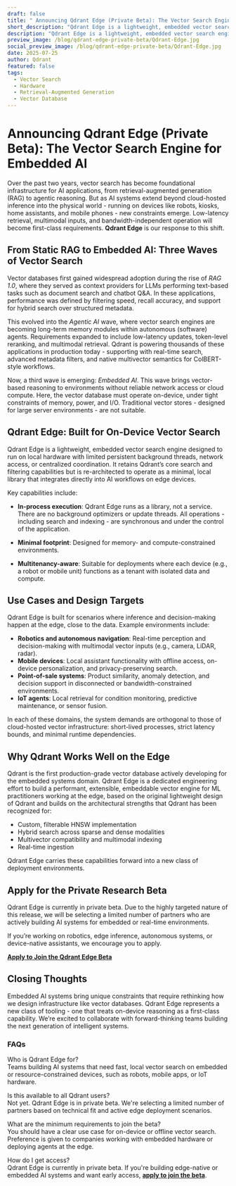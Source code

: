 ```yaml
---
draft: false
title: " Announcing Qdrant Edge (Private Beta): The Vector Search Engine for Embedded AI"
short_description: "Qdrant Edge is a lightweight, embedded vector search engine designed to run on local hardware with limited persistent background threads, network access, or centralized coordination."
description: "Qdrant Edge is a lightweight, embedded vector search engine designed to run on local hardware with limited persistent background threads, network access, or centralized coordination. It retains Qdrant’s core search and filtering capabilities but is re-architected to operate as a minimal, local library that integrates directly into AI workflows on edge devices."
preview_image: /blog/qdrant-edge-private-beta/Qdrant-Edge.jpg
social_preview_image: /blog/qdrant-edge-private-beta/Qdrant-Edge.jpg
date: 2025-07-25
author: Qdrant
featured: false
tags:
  - Vector Search
  - Hardware
  - Retrieval-Augmented Generation
  - Vector Database
---
```


# Announcing Qdrant Edge (Private Beta): The Vector Search Engine for Embedded AI

Over the past two years, vector search has become foundational infrastructure for AI applications, from retrieval-augmented generation (RAG) to agentic reasoning. But as AI systems extend beyond cloud-hosted inference into the physical world \- running on devices like robots, kiosks, home assistants, and mobile phones \- new constraints emerge. Low-latency retrieval, multimodal inputs, and bandwidth-independent operation will become first-class requirements. **Qdrant Edge** is our response to this shift.

## From Static RAG to Embedded AI: Three Waves of Vector Search

Vector databases first gained widespread adoption during the rise of *RAG 1.0*, where they served as context providers for LLMs performing text-based tasks such as document search and chatbot Q\&A. In these applications, performance was defined by filtering speed, recall accuracy, and support for hybrid search over structured metadata.

This evolved into the *Agentic AI* wave, where vector search engines are becoming long-term memory modules within autonomous (software) agents. Requirements expanded to include low-latency updates, token-level reranking, and multimodal retrieval. Qdrant is powering thousands of these applications in production today \- supporting with real-time search, advanced metadata filters, and native multivector semantics for ColBERT-style workflows.

Now, a third wave is emerging: *Embedded AI*. This wave brings vector-based reasoning to environments without reliable network access or cloud compute. Here, the vector database must operate on-device, under tight constraints of memory, power, and I/O. Traditional vector stores \- designed for large server environments \- are not suitable.

## Qdrant Edge: Built for On-Device Vector Search

Qdrant Edge is a lightweight, embedded vector search engine designed to run on local hardware with limited persistent background threads, network access, or centralized coordination. It retains Qdrant’s core search and filtering capabilities but is re-architected to operate as a minimal, local library that integrates directly into AI workflows on edge devices.

Key capabilities include:

* **In-process execution**: Qdrant Edge runs as a library, not a service. There are no background optimizers or update threads. All operations \- including search and indexing \- are synchronous and under the control of the application.

* **Minimal footprint**: Designed for memory- and compute-constrained environments.

* **Multitenancy-aware**: Suitable for deployments where each device (e.g., a robot or mobile unit) functions as a tenant with isolated data and compute.

## Use Cases and Design Targets

Qdrant Edge is built for scenarios where inference and decision-making happen at the edge, close to the data. Example environments include:

* **Robotics and autonomous navigation**: Real-time perception and decision-making with multimodal vector inputs (e.g., camera, LiDAR, radar).  
* **Mobile devices**: Local assistant functionality with offline access, on-device personalization, and privacy-preserving search.  
* **Point-of-sale systems**: Product similarity, anomaly detection, and decision support in disconnected or bandwidth-constrained environments.  
* **IoT agents**: Local retrieval for condition monitoring, predictive maintenance, or sensor fusion.

In each of these domains, the system demands are orthogonal to those of cloud-hosted vector infrastructure: short-lived processes, strict latency bounds, and minimal runtime dependencies.

## Why Qdrant Works Well on the Edge

Qdrant is the first production-grade vector database actively developing for the embedded systems domain. Qdrant Edge is a dedicated engineering effort to build a performant, extensible, embeddable vector engine for ML practitioners working at the edge, based on the original lightweight design of Qdrant and builds on the architectural strengths that Qdrant has been recognized for:

* Custom, filterable HNSW implementation  
* Hybrid search across sparse and dense modalities  
* Multivector compatibility and multimodal indexing  
* Real-time ingestion 

Qdrant Edge carries these capabilities forward into a new class of deployment environments.

## Apply for the Private Research Beta

Qdrant Edge is currently in private beta. Due to the highly targeted nature of this release, we will be selecting a limited number of partners who are actively building AI systems for embedded or real-time environments.

If you’re working on robotics, edge inference, autonomous systems, or device-native assistants, we encourage you to apply.

[**Apply to Join the Qdrant Edge Beta**](https://qdrant.tech/)

## Closing Thoughts

Embedded AI systems bring unique constraints that require rethinking how we design infrastructure like vector databases. Qdrant Edge represents a new class of tooling \- one that treats on-device reasoning as a first-class capability. We’re excited to collaborate with forward-thinking teams building the next generation of intelligent systems.


### FAQs

Who is Qdrant Edge for?  
Teams building AI systems that need fast, local vector search on embedded or resource-constrained devices, such as robots, mobile apps, or IoT hardware.

Is this available to all Qdrant users?  
Not yet. Qdrant Edge is in private beta. We're selecting a limited number of partners based on technical fit and active edge deployment scenarios.

What are the minimum requirements to join the beta?  
You should have a clear use case for on-device or offline vector search. Preference is given to companies working with embedded hardware or deploying agents at the edge.

How do I get access?  
Qdrant Edge is currently in private beta. If you're building edge-native or embedded AI systems and want early access, [**apply to join the beta**](https://qdrant.tech/).  
